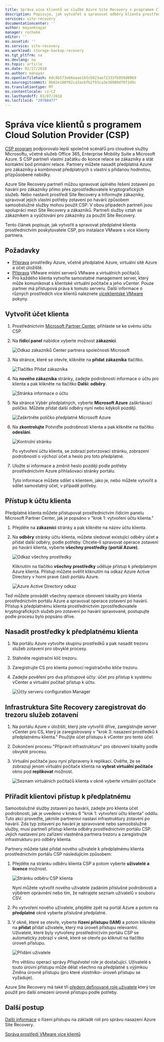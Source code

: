 ```yaml
---
title: Správa více klientů ve službě Azure Site Recovery s programem Cloud Solution Provider (CSP) | Microsoft Docs
description: Popisuje, jak vytvářet a spravovat odběry klienta prostřednictvím zprostředkovatele kryptografických služeb a nasazení Azure Site Recovery v instalačním programu více klientů
services: site-recovery
documentationcenter: ''
author: mayanknayar
manager: rochakm
editor: ''
ms.assetid: ''
ms.service: site-recovery
ms.workload: storage-backup-recovery
ms.tgt_pltfrm: na
ms.devlang: na
ms.topic: article
ms.date: 02/27/2018
ms.author: manayar
ms.openlocfilehash: 6dc8b573e66eaae1b5cb923ae72333fb959d0969
ms.sourcegitcommit: 0b02e180f02ca3acbfb2f91ca3e36989df0f2d9c
ms.translationtype: MT
ms.contentlocale: cs-CZ
ms.lasthandoff: 03/07/2018
ms.locfileid: "29768477"
---
```

# <a name="manage-multi-tenancy-with-the-cloud-solution-provider-csp-program"></a>Správa více klientů s programem Cloud Solution Provider (CSP)

[CSP program](https://partner.microsoft.com/en-US/cloud-solution-provider) podporovalo lepší společně scénářů pro cloudové služby Microsoftu, včetně služeb Office 365, Enterprise Mobility Suite a Microsoft Azure. S CSP partneři vlastní začátku do konce relace se zákazníky a stát kontaktní bod primární relace. Partnery můžete nasadit předplatná Azure pro zákazníky a kombinovat předplatných s vlastní s přidanou hodnotou, přizpůsobené nabídky.

Azure Site Recovery partneři můžou spravovat úplného řešení zotavení po havárii pro zákazníky přímo přes zprostředkovatele kryptografických služeb. Nebo nastavit prostředí Site Recovery a Informujte zákazníky, spravovat jejich vlastní potřeby zotavení po havárii způsobem samoobslužné služby mohou použít CSP. V obou případech partneři jsou spolupráci mezi Site Recovery a zákazníků. Partneři služby vztah se zákazníkem a vyúčtování pro zákazníky za použití Site Recovery.

Tento článek popisuje, jak vytvořit a spravovat předplatné klienta prostřednictvím poskytovatele CSP, pro instalace VMware s více klienty partnera.

## <a name="prerequisites"></a>Požadavky

- [Příprava](tutorial-prepare-azure.md) prostředky Azure, včetně předplatné Azure, virtuální sítě Azure a účet úložiště.
- [Příprava](tutorial-prepare-on-premises-vmware.md) VMware místní serverů VMware a virtuálních počítačů.
- Pro každého klienta vytvořte samostatné management server, který může komunikovat s klientské virtuální počítače a jeho vCenter. Pouze partner má přístupová práva k tomuto serveru. Další informace o různých prostředích více klientů naleznete [víceklientské VMware](site-recovery-multi-tenant-support-vmware-using-csp.md) pokyny.

## <a name="create-a-tenant-account"></a>Vytvořit účet klienta

1. Prostřednictvím [Microsoft Partner Center](https://partnercenter.microsoft.com/), přihlaste se ke svému účtu CSP.

2. Na **řídicí panel** nabídce vyberte možnost **zákazníci**.

    ![Odkaz zákazníků Center partnera společnosti Microsoft](./media/site-recovery-manage-multi-tenancy-with-csp/csp-dashboard-display.png)

3. Na stránce, které se otevře, klikněte na **přidat zákazníka** tlačítko.

    ![Tlačítko Přidat zákazníka](./media/site-recovery-manage-multi-tenancy-with-csp/add-new-customer.png)

4. Na **nového zákazníka** stránky, zadejte podrobnosti informace o účtu pro klienta a pak klikněte na tlačítko **Další: odběry**.

    ![Stránka informace o účtu](./media/site-recovery-manage-multi-tenancy-with-csp/customer-add-filled.png)

5. Na stránce Výběr předplatných, vyberte **Microsoft Azure** zaškrtávací políčko. Můžete přidat další odběry nyní nebo kdykoli později.

    ![Zaškrtněte políčko předplatné Microsoft Azure](./media/site-recovery-manage-multi-tenancy-with-csp/azure-subscription-selection.png)

6. Na **zkontrolujte** Potvrďte podrobnosti klienta a pak klikněte na tlačítko **odeslání**.

    ![Kontrolní stránku](./media/site-recovery-manage-multi-tenancy-with-csp/customer-summary-page.png)  

    Po vytvoření účtu klienta, se zobrazí potvrzovací stránku, zobrazení podrobností o výchozí účet a heslo pro toto předplatné.

7. Uložte si informace a změnit heslo později podle potřeby prostřednictvím Azure přihlašovací stránky portálu.  

    Tyto informace můžete sdílet s klientem, jako je, nebo můžete vytvořit a sdílet samostatný účet, v případě potřeby.

## <a name="access-the-tenant-account"></a>Přístup k účtu klienta

Předplatné klienta můžete přistupovat prostřednictvím řídicím panelu Microsoft Partner Center, jak je popsáno v "krok 1: vytvoření účtu klienta."

1. Přejděte na **zákazníci** stránky a pak klikněte na název účtu klienta.

2. Na **odběry** stránky účtu klienta, můžete sledovat existující odběry účet a přidat další odběry, podle potřeby. Chcete-li spravovat operace zotavení po havárii klienta, vyberte **všechny prostředky (portál Azure)**.

    ![Odkaz všechny prostředky](./media/site-recovery-manage-multi-tenancy-with-csp/all-resources-select.png)  

    Kliknutím na tlačítko **všechny prostředky** uděluje přístup k předplatným Azure klienta. Přístup můžete ověřit kliknutím na odkaz Azure Active Directory v horní pravé části portálu Azure.

    ![Azure Active Directory odkaz](./media/site-recovery-manage-multi-tenancy-with-csp/aad-admin-display.png)

Teď můžete provádět všechny operace obnovení lokality pro klienta prostřednictvím portálu Azure a spravovat operace zotavení po havárii. Přístup k předplatnému klienta prostřednictvím zprostředkovatele kryptografických služeb pro zotavení po havárii spravované, postupujte podle procesu bylo popsáno dříve.

## <a name="deploy-resources-to-the-tenant-subscription"></a>Nasadit prostředky k předplatnému klienta
1. Na portálu Azure vytvořte skupinu prostředků a pak nasadit trezoru služeb zotavení pro obvyklé procesy.

2. Stáhněte registrační klíč trezoru.

3. Zaregistrujte CS pro klienta pomocí registračního klíče trezoru.

4. Zadejte pověření pro dva přístupové účty: účet pro přístup k systému vCenter a virtuální počítač přístup k účtu.

    ![Účty serveru configuration Manager](./media/site-recovery-manage-multi-tenancy-with-csp/config-server-account-display.png)

## <a name="register-site-recovery-infrastructure-to-the-recovery-services-vault"></a>Infrastruktura Site Recovery zaregistrovat do trezoru služeb zotavení
1. Na portálu Azure v úložišti, který jste vytvořili dříve, zaregistrujte server vCenter pro CS, který je zaregistrovaný v "krok 3: nasazení prostředků k předplatnému klienta." Použijte účet přístupu k vCenter pro tento účel.
2. Dokončení procesu "Připravit infrastrukturu" pro obnovení lokality podle obvyklé procesu.
3. Virtuální počítače jsou nyní připraveny k replikaci. Ověřte, že se zobrazují jenom virtuální počítače klienta na **vybrat virtuální počítače** okno pod **replikovat** možnost.

    ![Seznam virtuálních počítačů klienta v okně vyberte virtuální počítače](./media/site-recovery-manage-multi-tenancy-with-csp/tenant-vm-display.png)

## <a name="assign-tenant-access-to-the-subscription"></a>Přiřadit klientovi přístup k předplatnému

Samoobslužné služby zotavení po havárii, zadejte pro klienta účet podrobnosti, jak je uvedeno v kroku 6 "krok 1: vytvoření účtu klienta" oddílu. Tuto akci proveďte, jakmile partnerovi nastaví infrastruktury zotavení po havárii. Zda typ zotavení po havárii je spravované nebo samoobslužné služby, musí partneři přístup klienta odběry prostřednictvím portálu CSP. Jejich nastavení pro zařízení vlastněná partnera trezoru a zaregistrujte infrastrukturu pro odběry klienta.

Partnery můžete také přidat nového uživatele k předplatnému klienta prostřednictvím portálu CSP následujícím způsobem:

1. Přejděte na stránku odběru klienta CSP a potom vyberte **uživatelé a licence** možnost.

    ![Stránku odběru CSP klienta](./media/site-recovery-manage-multi-tenancy-with-csp/users-and-licences.png)

    Nyní můžete vytvořit nového uživatele zadáním příslušné podrobnosti a výběrem oprávnění nebo tím, že nahrajete seznam uživatelů v souboru CSV.

2. Po vytvoření nového uživatele, přejděte zpět na portál Azure a potom na **předplatné** okně vyberte příslušné předplatné.

3. V okně, které se otevře, vyberte **řízení přístupu (IAM)** a potom klikněte na **přidat** přidat uživatele, který má úroveň přístupu relevantní.      
    Uživatelé, které byly vytvořeny prostřednictvím portálu CSP se automaticky zobrazí v okně, které se otevře po kliknutí na tlačítko úroveň přístupu.

    ![Přidání uživatele](./media/site-recovery-manage-multi-tenancy-with-csp/add-user-subscription.png)

    Pro většinu operací správy *Přispěvatel* role je dostačující. Uživatelé s touto úrovní přístupu může dělat všechno na předplatné s výjimkou Změna úrovně přístupu (pro které *vlastníka*– úroveň přístupu se vyžaduje).

  Azure Site Recovery má také tři [předem definované role uživatele](site-recovery-role-based-linked-access-control.md) který lze použít pro další omezení úrovně přístupu podle potřeby.

## <a name="next-steps"></a>Další postup
  [Další informace](site-recovery-role-based-linked-access-control.md) o řízení přístupu na základě rolí pro správu nasazení Azure Site Recovery.

  [Správa prostředí VMware více klientů](site-recovery-multi-tenant-support-vmware-using-csp.md)
